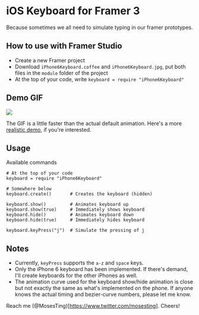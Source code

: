 # iOS Keyboard for Framer 3
Because sometimes we all need to simulate typing in our framer prototypes.

## How to use with Framer Studio

* Create a new Framer project
* Download `iPhone6Keyboard.coffee` and `iPhone6Keyboard.jpg`, put both files in the `module` folder of the project
* At the top of your code, write `keyboard = require "iPhone6Keyboard"`

## Demo GIF

![](https://github.com/supsupmo/ios-keyboard-for-framer/blob/master/demo/iPhone6.gif)

The GIF is a little faster than the actual default animation. Here's a more [realistic demo](https://github.com/supsupmo/ios-keyboard-for-framer/blob/master/demo/iPhone6.mov?raw=true), if you're interested.

## Usage

Available commands

```
# At the top of your code
keyboard = require "iPhone6Keyboard"

# Somewhere below
keyboard.create()       # Creates the keyboard (hidden)

keyboard.show()         # Animates keyboard up
keyboard.show(true)     # Immediately shows keyboard
keyboard.hide()         # Animates keyboard down
keyboard.hide(true)     # Immediately hides keyboard

keyboard.keyPress("j")  # Simulate the pressing of j
```

## Notes

* Currently, `keyPress` supports the `a-z` and `space` keys.
* Only the iPhone 6 keyboard has been implemented. If there's demand, I'll create keyboards for the other iPhones as well.
* The animation curve used for the keyboard show/hide animation is close but not exactly the same as what's implemented on the phone. If anyone knows the actual timing and bezier-curve numbers, please let me know.

Reach me (@MosesTing)[https://www.twitter.com/mosesting]. Cheers!
